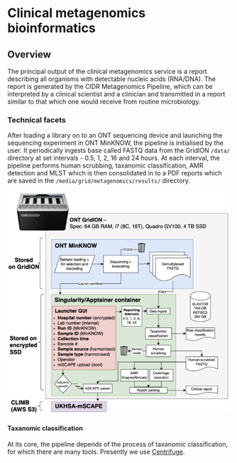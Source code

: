 # Clinical metagenomics bioinformatics

## Overview
The principal output of the clinical metagenomics service is a report describing all organisms with detectable nucleic acids (RNA/DNA). The report is generated by the CIDR Metagenomics Pipeline, which can be interpreted by a clinical scientist and a clinician and transmitted in a report similar to that which one would receive from routine microbiology. 

### Technical facets
After loading a library on to an ONT sequencing device and launching the sequencing experiment in ONT MinKNOW, the pipeline is initialised by the user.  It periodically ingests base called FASTQ data from the GridION ```/data/``` directory at set intervals - 0.5, 1, 2, 16 and 24 hours. At each interval, the pipeline performs human scrubbing, taxanomic classification, AMR detection and MLST which is then consolidated in to a PDF reports which are saved in the ```/media/grid/metagenomics/results/``` directory.

![image](img/bioinformatics_outline.png)

#### Taxanomic classification
At its core, the pipeline depends of the process of taxanomic classification, for which there are many tools. Presently we use [Centrifuge](https://ccb.jhu.edu/software/centrifuge/manual.shtml). 